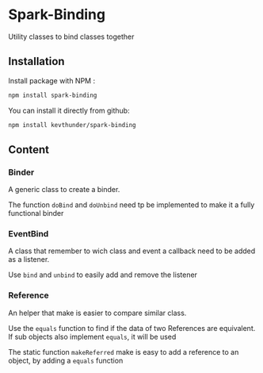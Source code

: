 # Spark-Binding

Utility classes to bind classes together

## Installation

Install package with NPM :
```sh
npm install spark-binding
```

You can install it directly from github:
```sh
npm install kevthunder/spark-binding
```

## Content

### Binder

A generic class to create a binder. 

The function `doBind` and `doUnbind` need tp be implemented to make it a fully functional binder

### EventBind

A class that remember to wich class and event a callback need to be added as a listener. 

Use `bind` and `unbind` to easily add and remove the listener

### Reference

An helper that make is easier to compare similar class. 

Use the `equals` function to find if the data of two References are equivalent. If sub objects also implement `equals`, it will be used

The static function `makeReferred` make is easy to add a reference to an object, by adding a `equals` function